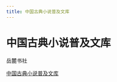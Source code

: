 ```yaml
---
title: 中国古典小说普及文库
---
```


# 中国古典小说普及文库

岳麓书社

[中国古典小说普及文库](中国古典小说普及文库/中国古典小说普及文库%201b762794386c418f8dee9afc9b6247f8.csv)